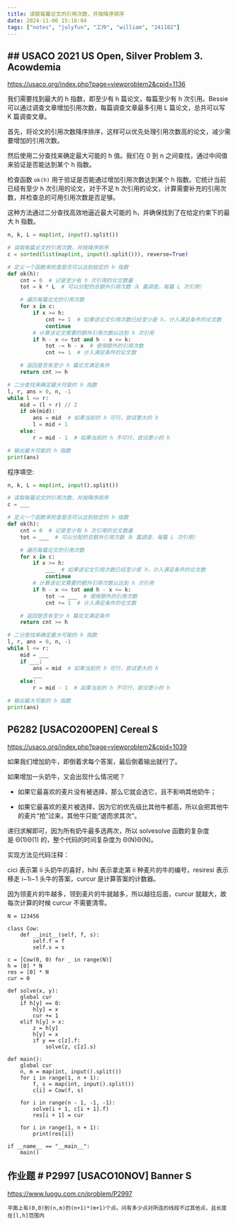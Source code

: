```yaml
---
title: 读取每篇论文的引用次数，并按降序排序
date: 2024-11-06 15:16:04
tags: ["notes", "julyfun", "工作", "william", "241102"]
---
```

## ## USACO 2021 US Open, Silver Problem 3. Acowdemia

https://usaco.org/index.php?page=viewproblem2&cpid=1136

我们需要找到最大的 h 指数，即至少有 h 篇论文，每篇至少有 h 次引用。Bessie 可以通过调查文章增加引用次数，每篇调查文章最多引用 L 篇论文，总共可以写 K 篇调查文章。

首先，将论文的引用次数降序排序，这样可以优先处理引用次数高的论文，减少需要增加的引用次数。

然后使用二分查找来确定最大可能的 h 值。我们在 0 到 n 之间查找，通过中间值来验证是否能达到某个 h 指数。

检查函数 `ok(h)` 用于验证是否能通过增加引用次数达到某个 h 指数。它统计当前已经有至少 h 次引用的论文，对于不足 h 次引用的论文，计算需要补充的引用次数，并检查总的可用引用次数是否足够。

这种方法通过二分查找高效地逼近最大可能的 h，并确保找到了在给定约束下的最大 h 指数。

```python
n, k, L = map(int, input().split())

# 读取每篇论文的引用次数，并按降序排序
c = sorted(list(map(int, input().split())), reverse=True)

# 定义一个函数来检查是否可以达到给定的 h 指数
def ok(h):
    cnt = 0  # 记录至少有 h 次引用的论文数量
    tot = k * L  # 可以分配的总额外引用次数（k 篇调查，每篇 L 次引用）

    # 遍历每篇论文的引用次数
    for x in c:
        if x >= h:
            cnt += 1  # 如果该论文引用次数已经至少是 h，计入满足条件的论文数
            continue
        # 计算该论文需要的额外引用次数以达到 h 次引用
        if h - x <= tot and h - x <= k:
            tot -= h - x  # 使用额外的引用次数
            cnt += 1  # 计入满足条件的论文数

    # 返回是否有至少 h 篇论文满足条件
    return cnt >= h

# 二分查找来确定最大可能的 h 指数
l, r, ans = 0, n, -1
while l <= r:
    mid = (l + r) // 2
    if ok(mid):
        ans = mid  # 如果当前的 h 可行，尝试更大的 h
        l = mid + 1
    else:
        r = mid - 1  # 如果当前的 h 不可行，尝试更小的 h

# 输出最大可能的 h 指数
print(ans)
```

程序填空:

```python
n, k, L = map(int, input().split())

# 读取每篇论文的引用次数，并按降序排序
c = ___

# 定义一个函数来检查是否可以达到给定的 h 指数
def ok(h):
    cnt = 0  # 记录至少有 h 次引用的论文数量
    tot = ___  # 可以分配的总额外引用次数（k 篇调查，每篇 L 次引用）

    # 遍历每篇论文的引用次数
    for x in c:
        if x >= h:
            ___  # 如果该论文引用次数已经至少是 h，计入满足条件的论文数
            continue
        # 计算该论文需要的额外引用次数以达到 h 次引用
        if h - x <= tot and h - x <= k:
            tot -= ___  # 使用额外的引用次数
            cnt += 1  # 计入满足条件的论文数

    # 返回是否有至少 h 篇论文满足条件
    return cnt >= h

# 二分查找来确定最大可能的 h 指数
l, r, ans = 0, n, -1
while l <= r:
    mid = ___
    if ___:
        ans = mid  # 如果当前的 h 可行，尝试更大的 h
        ___
    else:
        r = mid - 1  # 如果当前的 h 不可行，尝试更小的 h

# 输出最大可能的 h 指数
print(ans)
```

## P6282 [USACO20OPEN] Cereal S

https://usaco.org/index.php?page=viewproblem2&cpid=1039

如果我们增加奶牛，即倒着求每个答案，最后倒着输出就行了。

如果增加一头奶牛，又会出现什么情况呢？

- 如果它最喜欢的麦片没有被选择，那么它就会选它，且不影响其他奶牛；

- 如果它最喜欢的麦片被选择，因为它的优先级比其他牛都高，所以会把其他牛的麦片“抢”过来，其他牛只能“退而求其次”。


递归求解即可，因为所有奶牛最多选两次，所以 solvesolve 函数的复杂度是 Θ(1)Θ(1) 的，整个代码的时间复杂度为 Θ(N)Θ(N)。

实现方法见代码注释：

cici​ 表示第 ii 头奶牛的喜好，hihi​ 表示拿走第 ii 种麦片的牛的编号，resiresi​ 表示移走 i−1i−1 头牛的答案，curcur 是计算答案的计数器。

因为领麦片的牛越多，领到麦片的牛就越多，所以越往后面，curcur 就越大，故每次计算的时候 curcur 不需要清零。

```
N = 123456

class Cow:
    def __init__(self, f, s):
        self.f = f
        self.s = s

c = [Cow(0, 0) for _ in range(N)]
h = [0] * N
res = [0] * N
cur = 0

def solve(x, y):
    global cur
    if h[y] == 0:
        h[y] = x
        cur += 1
    elif h[y] > x:
        z = h[y]
        h[y] = x
        if y == c[z].f:
            solve(z, c[z].s)

def main():
    global cur
    n, m = map(int, input().split())
    for i in range(1, n + 1):
        f, s = map(int, input().split())
        c[i] = Cow(f, s)

    for i in range(n - 1, -1, -1):
        solve(i + 1, c[i + 1].f)
        res[i + 1] = cur

    for i in range(1, n + 1):
        print(res[i])

if __name__ == "__main__":
    main()

```

## 作业题 # P2997 [USACO10NOV] Banner S

https://www.luogu.com.cn/problem/P2997

```
平面上有(0,0)到(n,m)的(n+1)*(m+1)个点。问有多少点对所连的线段不过其他点，且长度在[l,h]范围内
```
